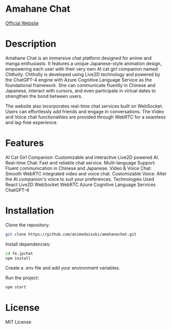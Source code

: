 # Amahane Chat
[Official Website](https://amahanechat.org/register)

# Description
Amahane Chat is an immersive chat platform designed for anime and manga enthusiasts. It features a unique Japanese-style animation design, empowering each user with their very own AI cat girl companion named Chtholly. Chtholly is developed using Live2D technology and powered by the ChatGPT-4 engine with Azure Cognitive Language Service as the foundational framework. She can communicate fluently in Chinese and Japanese, interact with cursors, and even participate in virtual dates to strengthen the bond between users.

The website also incorporates real-time chat services built on WebSocket. Users can effortlessly add friends and engage in conversations. The Video and Voice chat functionalities are provided through WebRTC for a seamless and lag-free experience.

# Features
AI Cat Girl Companion: Customizable and interactive Live2D powered AI.
Real-time Chat: Fast and reliable chat service.
Multi-language Support: Fluent communication in Chinese and Japanese.
Video & Voice Chat: Smooth WebRTC integrated video and voice chat.
Customizable Voice: Alter the AI companion's voice to suit your preferences.
Technologies Used
React
Live2D
WebSocket
WebRTC
Azure Cognitive Language Services
ChatGPT-4

# Installation
Clone the repository:
```bash
git clone https://github.com/animedaisuki/amahanechat.git
```

Install dependencies:
```bash
cd fe.jpchat
npm install
```

Create a .env file and add your environment variables.

Run the project:

```bash
npm start
```

# License
MIT License
